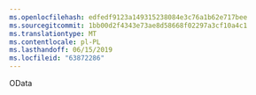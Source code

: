 ```yaml
---
ms.openlocfilehash: edfedf9123a149315238084e3c76a1b62e717bee
ms.sourcegitcommit: 1bb00d2f4343e73ae8d58668f02297a3cf10a4c1
ms.translationtype: MT
ms.contentlocale: pl-PL
ms.lasthandoff: 06/15/2019
ms.locfileid: "63872286"
---
```

OData
